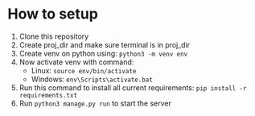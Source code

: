 # How to setup

1. Clone this repository
2. Create proj_dir and make sure terminal is in proj_dir
3. Create venv on python using: `python3 -m venv env`  
4. Now activate venv with command:
   * Linux: `source env/bin/activate`
   * Windows: `env\Scripts\activate.bat`
5. Run this command to install all current requirements: `pip install -r requirements.txt`
6. Run `python3 manage.py run` to start the server

